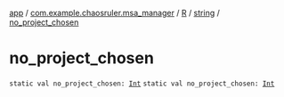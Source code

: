 [app](../../../index.md) / [com.example.chaosruler.msa_manager](../../index.md) / [R](../index.md) / [string](index.md) / [no_project_chosen](.)

# no_project_chosen

`static val no_project_chosen: `[`Int`](https://kotlinlang.org/api/latest/jvm/stdlib/kotlin/-int/index.html)
`static val no_project_chosen: `[`Int`](https://kotlinlang.org/api/latest/jvm/stdlib/kotlin/-int/index.html)